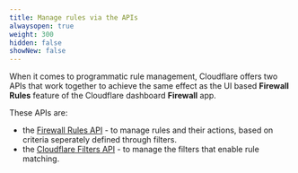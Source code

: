 ```yaml
---
title: Manage rules via the APIs
alwaysopen: true
weight: 300
hidden: false
showNew: false
---
```

When it comes to programmatic rule management, Cloudflare offers two APIs that work together to achieve the same effect as the UI based **Firewall Rules** feature of the Cloudflare dashboard **Firewall** app.  

These APIs are:

* the [Firewall Rules API](/firewall/api/cf-firewall-rules/) - to manage rules and their actions, based on criteria seperately defined through filters.
* the [Cloudflare Filters API](/firewall/api/cf-filters/) - to manage the filters that enable rule matching.
